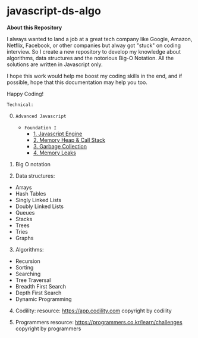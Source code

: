 # javascript-ds-algo

**About this Repository**

I always wanted to land a job at a great tech company like Google, Amazon, Netflix, Facebook, or other companies but alway got "stuck" on coding interview.
So I create a new repository to develop my knowledge about algorithms, data structures and the notorious Big-O Notation. All the solutions are written in Javascript only.

I hope this work would help me boost my coding skills in the end, and if possible, hope that this documentation may help you too.

Happy Coding!

`Technical:`

0. `Advanced Javascript`

   - `Foundation I`
     - [1. Javascript Engine](https://github.com/DeepLearnerSC/javascript-ds-algo/blob/master/advanced-javascript/foundation_I/1.javascript_engine.md)
     - [2. Memory Heap & Call Stack](https://github.com/DeepLearnerSC/javascript-ds-algo/tree/master/advanced-javascript/foundation_I/2.memoryHeap&callStack.md)
     - [3. Garbage Collection](https://github.com/DeepLearnerSC/javascript-ds-algo/tree/master/advanced-javascript/foundation_I/3.garbage_collection.md)
     - [4. Memory Leaks](https://github.com/DeepLearnerSC/javascript-ds-algo/tree/master/advanced-javascript/foundation_I/4.memory_leaks.md)

1. Big O notation

2. Data structures:

- Arrays
- Hash Tables
- Singly Linked Lists
- Doubly Linked Lists
- Queues
- Stacks
- Trees
- Tries
- Graphs

3. Algorithms:

- Recursion
- Sorting
- Searching
- Tree Traversal
- Breadth First Search
- Depth First Search
- Dynamic Programming

4. Codility:
   resource: https://app.codility.com
   copyright by codility

5. Programmers
   resource: https://programmers.co.kr/learn/challenges
   copyright by programmers
